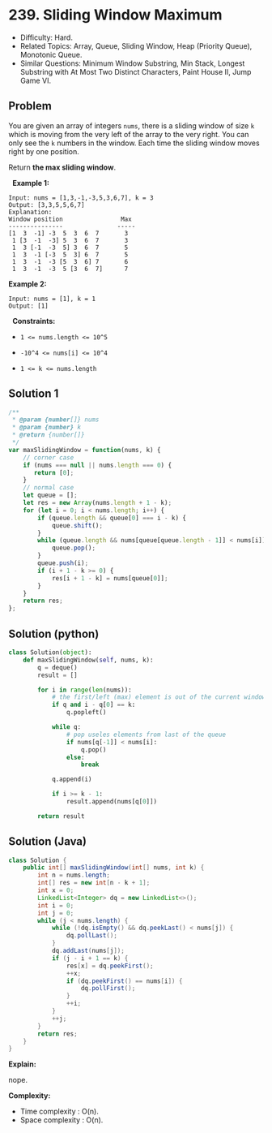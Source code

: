 # 239. Sliding Window Maximum

- Difficulty: Hard.
- Related Topics: Array, Queue, Sliding Window, Heap (Priority Queue), Monotonic Queue.
- Similar Questions: Minimum Window Substring, Min Stack, Longest Substring with At Most Two Distinct Characters, Paint House II, Jump Game VI.

## Problem

You are given an array of integers ```nums```, there is a sliding window of size ```k``` which is moving from the very left of the array to the very right. You can only see the ```k``` numbers in the window. Each time the sliding window moves right by one position.

Return **the max sliding window**.

 
**Example 1:**

```
Input: nums = [1,3,-1,-3,5,3,6,7], k = 3
Output: [3,3,5,5,6,7]
Explanation: 
Window position                Max
---------------               -----
[1  3  -1] -3  5  3  6  7       3
 1 [3  -1  -3] 5  3  6  7       3
 1  3 [-1  -3  5] 3  6  7       5
 1  3  -1 [-3  5  3] 6  7       5
 1  3  -1  -3 [5  3  6] 7       6
 1  3  -1  -3  5 [3  6  7]      7
```

**Example 2:**

```
Input: nums = [1], k = 1
Output: [1]
```

 
**Constraints:**


	
- ```1 <= nums.length <= 10^5```
	
- ```-10^4 <= nums[i] <= 10^4```
	
- ```1 <= k <= nums.length```



## Solution 1

```javascript
/**
 * @param {number[]} nums
 * @param {number} k
 * @return {number[]}
 */
var maxSlidingWindow = function(nums, k) {
    // corner case
    if (nums === null || nums.length === 0) {
       return [0];
    }
    // normal case
    let queue = [];
    let res = new Array(nums.length + 1 - k);
    for (let i = 0; i < nums.length; i++) {
        if (queue.length && queue[0] === i - k) {
            queue.shift();
        }
        while (queue.length && nums[queue[queue.length - 1]] < nums[i]) {
            queue.pop();
        }
        queue.push(i);
        if (i + 1 - k >= 0) {
            res[i + 1 - k] = nums[queue[0]];
        }
    }
    return res;
};
```

## Solution (python)

```python
class Solution(object):
    def maxSlidingWindow(self, nums, k):
        q = deque()
        result = []

        for i in range(len(nums)):
            # the first/left (max) element is out of the current window
            if q and i - q[0] == k:
                q.popleft()

            while q:
                # pop useles elements from last of the queue
                if nums[q[-1]] < nums[i]:
                    q.pop()
                else:
                    break

            q.append(i)

            if i >= k - 1:
                result.append(nums[q[0]])

        return result
```

## Solution (Java)
```java
class Solution {
    public int[] maxSlidingWindow(int[] nums, int k) {
        int n = nums.length;
        int[] res = new int[n - k + 1];
        int x = 0;
        LinkedList<Integer> dq = new LinkedList<>();
        int i = 0;
        int j = 0;
        while (j < nums.length) {
            while (!dq.isEmpty() && dq.peekLast() < nums[j]) {
                dq.pollLast();
            }
            dq.addLast(nums[j]);
            if (j - i + 1 == k) {
                res[x] = dq.peekFirst();
                ++x;
                if (dq.peekFirst() == nums[i]) {
                    dq.pollFirst();
                }
                ++i;
            }
            ++j;
        }
        return res;
    }
}
```

**Explain:**

nope.

**Complexity:**

* Time complexity : O(n).
* Space complexity : O(n).
